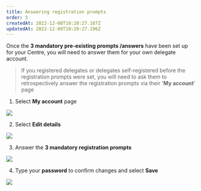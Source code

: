 ```yaml
---
title: Answering registration prompts
order: 5
createdAt: 2022-12-08T10:20:27.187Z
updatedAt: 2022-12-08T10:20:27.196Z
---
```

Once the **3 mandatory pre-existing prompts /answers** have been set up for your Centre, you will need to answer them for your own delegate account.

> If you registered delegates or delegates self-registered before the registration prompts were set, you will need to ask them to retrospectively answer the registration prompts via their '**My account**' page

1. Select **My account** page

![](/img/editing-profile_1.png)

2. Select **Edit details**

![](/img/answering-registration-prompts_1.png)

3. Answer the **3 mandatory registration prompts** 

![](/img/answering-registration-prompts_2.png)

4. Type your **password** to confirm changes and select **Save**

![](/img/answering-registration-prompts_3.png)